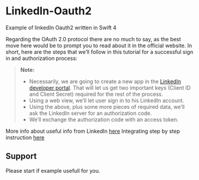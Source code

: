 # LinkedIn-Oauth2
Example of linkedIn Oauth2 written in Swift 4

Regarding the OAuth 2.0 protocol there are no much to say, as the best move here would be to prompt you to read about it in the official website. In short, here are the steps that we’ll follow in this tutorial for a successful sign in and authorization process:

> **Note:**
> - Necessarily, we are going to create a new app in the  [LinkedIn developer portal][1]. That will let us get two important keys (Client ID and Client Secret) required for the rest of the process.
> - Using a web view, we’ll let user sign in to his LinkedIn account.
> - Using the above, plus some more pieces of required data, we’ll ask the LinkedIn server for an authorization code.
> - We’ll exchange the authorization code with an access token.

More info about useful info from LinkedIn [here][2]
Integrating step by step instruction [here][3]

## Support 
Please start if example usefull for you.

[1]:https://developer.linkedin.com/
[2]:https://developer.linkedin.com/docs/signin-with-linkedin
[3]:https://www.appcoda.com/linkedin-sign-in/
